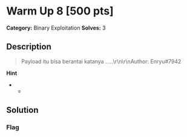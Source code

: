 # Warm Up 8 [500 pts]

**Category:** Binary Exploitation
**Solves:** 3

## Description
>Payload itu bisa berantai katanya .....\r\n\r\nAuthor: Enryu#7942

**Hint**
* -

## Solution

### Flag

